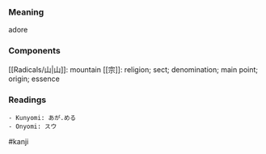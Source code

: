 ### Meaning

adore

### Components

[[Radicals/山|山]]: mountain [[宗]]: religion; sect; denomination; main point; origin; essence

### Readings

```
- Kunyomi: あが.める
- Onyomi: スウ
```

#kanji